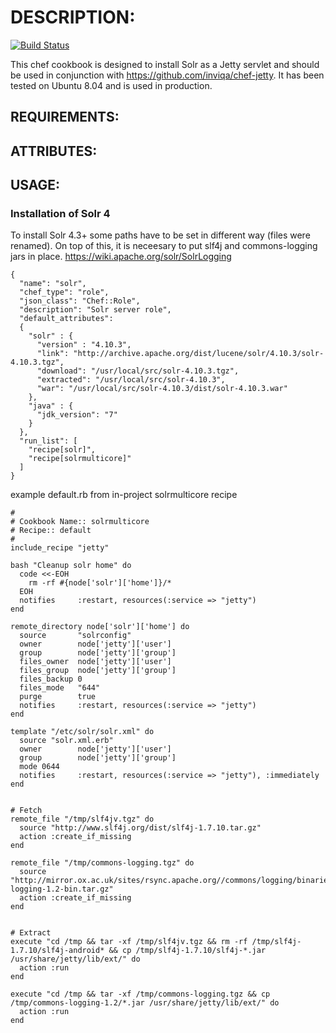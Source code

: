 # DESCRIPTION:

[![Build Status](https://secure.travis-ci.org/inviqa/chef-solr.png?branch=master)](http://travis-ci.org/inviqa/chef-solr)

This chef cookbook is designed to install Solr as a Jetty servlet and should be used in conjunction with https://github.com/inviqa/chef-jetty. It has been tested on Ubuntu 8.04 and is used in production.

## REQUIREMENTS:

## ATTRIBUTES:

## USAGE:

### Installation of Solr 4
To install Solr 4.3+ some paths have to be set in different way (files were renamed). On top of this, it is neceesary to put slf4j and commons-logging jars in place. https://wiki.apache.org/solr/SolrLogging 

```
{
  "name": "solr",
  "chef_type": "role",
  "json_class": "Chef::Role",
  "description": "Solr server role",
  "default_attributes":
  {
    "solr" : {
      "version" : "4.10.3",
      "link": "http://archive.apache.org/dist/lucene/solr/4.10.3/solr-4.10.3.tgz",
      "download": "/usr/local/src/solr-4.10.3.tgz",
      "extracted": "/usr/local/src/solr-4.10.3",
      "war": "/usr/local/src/solr-4.10.3/dist/solr-4.10.3.war"
    },
    "java" : {
      "jdk_version": "7"
    }
  },
  "run_list": [
    "recipe[solr]",
    "recipe[solrmulticore]"
  ]
}
```

example default.rb from in-project  solrmulticore recipe
```
#
# Cookbook Name:: solrmulticore
# Recipe:: default
#
include_recipe "jetty"

bash "Cleanup solr home" do
  code <<-EOH
    rm -rf #{node['solr']['home']}/*
  EOH
  notifies     :restart, resources(:service => "jetty")
end

remote_directory node['solr']['home'] do
  source       "solrconfig"
  owner        node['jetty']['user']
  group        node['jetty']['group']
  files_owner  node['jetty']['user']
  files_group  node['jetty']['group']
  files_backup 0
  files_mode   "644"
  purge        true
  notifies     :restart, resources(:service => "jetty")
end

template "/etc/solr/solr.xml" do
  source "solr.xml.erb"
  owner        node['jetty']['user']
  group        node['jetty']['group']
  mode 0644
  notifies     :restart, resources(:service => "jetty"), :immediately
end


# Fetch
remote_file "/tmp/slf4jv.tgz" do
  source "http://www.slf4j.org/dist/slf4j-1.7.10.tar.gz"
  action :create_if_missing
end

remote_file "/tmp/commons-logging.tgz" do
  source "http://mirror.ox.ac.uk/sites/rsync.apache.org//commons/logging/binaries/commons-logging-1.2-bin.tar.gz"
  action :create_if_missing
end


# Extract
execute "cd /tmp && tar -xf /tmp/slf4jv.tgz && rm -rf /tmp/slf4j-1.7.10/slf4j-android* && cp /tmp/slf4j-1.7.10/slf4j-*.jar /usr/share/jetty/lib/ext/" do
  action :run
end

execute "cd /tmp && tar -xf /tmp/commons-logging.tgz && cp /tmp/commons-logging-1.2/*.jar /usr/share/jetty/lib/ext/" do
  action :run
end

```


